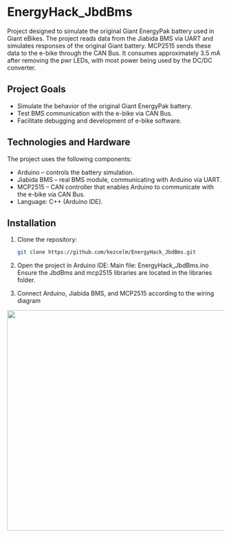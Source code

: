 # EnergyHack_JbdBms

Project designed to simulate the original Giant EnergyPak battery used in Giant eBikes.
The project reads data from the Jiabida BMS via UART and simulates responses of the original Giant battery.
MCP2515 sends these data to the e-bike through the CAN Bus.
It consumes approximately 3.5 mA after removing the pwr LEDs, with most power being used by the DC/DC converter.

## Project Goals

- Simulate the behavior of the original Giant EnergyPak battery.  
- Test BMS communication with the e-bike via CAN Bus.  
- Facilitate debugging and development of e-bike software.

## Technologies and Hardware

The project uses the following components:  

- Arduino – controls the battery simulation.  
- Jiabida BMS – real BMS module, communicating with Arduino via UART.  
- MCP2515 – CAN controller that enables Arduino to communicate with the e-bike via CAN Bus.  
- Language: C++ (Arduino IDE).  

## Installation

1. Clone the repository:  
   ```bash
   git clone https://github.com/kezcelm/EnergyHack_JbdBms.git

2. Open the project in Arduino IDE:
Main file: EnergyHack_JbdBms.ino
Ensure the JbdBms and mcp2515 libraries are located in the libraries folder.

3. Connect Arduino, Jiabida BMS, and MCP2515 according to the wiring diagram
 <img src="wiring.png" width="512"/>